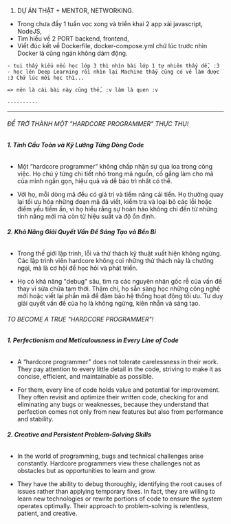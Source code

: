 1. DỰ ÁN THẬT + MENTOR, NETWORKING.  
- Trong chưa đầy 1 tuần vọc xong và triển khai 2 app xài javascript, NodeJS, 
- Tìm hiểu về 2 PORT backend, frontend, 
- Viết đúc kết về Dockerfile, docker-compose.yml chứ lúc trước nhìn Docker là cũng ngán không dám động. 
```
- tui thấy kiểu nếu học lớp 3 thì nhìn bài lớp 1 tự nhiên thấy dễ, :3  
- học lên Deep Learning rồi nhìn lại Machine thấy cũng có vẻ làm được :3 Chứ lúc mới học thì...  
  
=> nên là cái bài này cũng thế, :v làm là quen :v  
  
----------
```
----------

###### ĐỂ TRỞ THÀNH MỘT "HARDCORE PROGRAMMER" THỰC THỤ!

###### **1. Tính Cầu Toàn và Kỹ Lưỡng Từng Dòng Code**

- Một “hardcore programmer” không chấp nhận sự qua loa trong công việc. Họ chú ý từng chi tiết nhỏ trong mã nguồn, cố gắng làm cho mã của mình ngắn gọn, hiệu quả và dễ bảo trì nhất có thể.

- Với họ, mỗi dòng mã đều có giá trị và tiềm năng cải tiến. Họ thường quay lại tối ưu hóa những đoạn mã đã viết, kiểm tra và loại bỏ các lỗi hoặc điểm yếu tiềm ẩn, vì họ hiểu rằng sự hoàn hảo không chỉ đến từ những tính năng mới mà còn từ hiệu suất và độ ổn định.

###### **2. Khả Năng Giải Quyết Vấn Đề Sáng Tạo và Bền Bỉ**

- Trong thế giới lập trình, lỗi và thử thách kỹ thuật xuất hiện không ngừng. Các lập trình viên hardcore không coi những thử thách này là chướng ngại, mà là cơ hội để học hỏi và phát triển.

- Họ có khả năng "debug" sâu, tìm ra các nguyên nhân gốc rễ của vấn đề thay vì sửa chữa tạm thời. Thậm chí, họ sẵn sàng học những công nghệ mới hoặc viết lại phần mã để đảm bảo hệ thống hoạt động tối ưu. Tư duy giải quyết vấn đề của họ là không ngừng, kiên nhẫn và sáng tạo.

###### TO BECOME A TRUE "HARDCORE PROGRAMMER"!

###### **1. Perfectionism and Meticulousness in Every Line of Code**

- A “hardcore programmer” does not tolerate carelessness in their work. They pay attention to every little detail in the code, striving to make it as concise, efficient, and maintainable as possible.

- For them, every line of code holds value and potential for improvement. They often revisit and optimize their written code, checking for and eliminating any bugs or weaknesses, because they understand that perfection comes not only from new features but also from performance and stability.

###### **2. Creative and Persistent Problem-Solving Skills**

- In the world of programming, bugs and technical challenges arise constantly. Hardcore programmers view these challenges not as obstacles but as opportunities to learn and grow.

- They have the ability to debug thoroughly, identifying the root causes of issues rather than applying temporary fixes. In fact, they are willing to learn new technologies or rewrite portions of code to ensure the system operates optimally. Their approach to problem-solving is relentless, patient, and creative.
